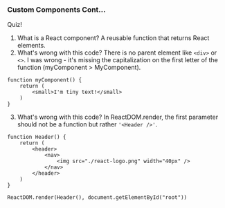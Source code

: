 ### Custom Components Cont...

Quiz!

1. What is a React component?
   A reusable function that returns React elements.
2. What's wrong with this code?
   There is no parent element like `<div>` or `<>`. I was wrong - it's missing the capitalization on the first letter of the function (myComponent > MyComponent).

```
function myComponent() {
    return (
        <small>I'm tiny text!</small>
    )
}
```

3. What's wrong with this code?
   In ReactDOM.render, the first parameter should not be a function but rather `'<Header />'`.

```
function Header() {
    return (
        <header>
            <nav>
                <img src="./react-logo.png" width="40px" />
            </nav>
        </header>
    )
}

ReactDOM.render(Header(), document.getElementById("root"))
```
